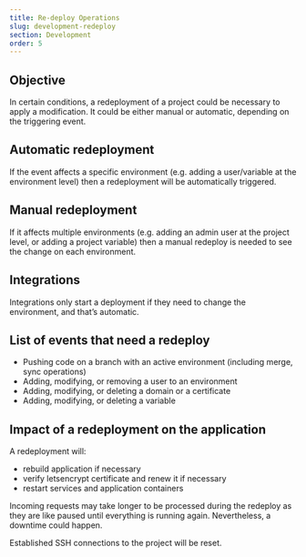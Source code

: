 ```yaml
---
title: Re-deploy Operations
slug: development-redeploy
section: Development
order: 5
---
```


## Objective 

In certain conditions, a redeployment of a project could be necessary to apply a modification. It could be either manual or automatic, depending on the triggering event.

## Automatic redeployment 

If the event affects a specific environment (e.g. adding a user/variable at the environment level) then a redeployment will be automatically triggered.

## Manual redeployment 

If it affects multiple environments (e.g. adding an admin user at the project level, or adding a project variable) then a manual redeploy is needed to see the change on each environment.

## Integrations

Integrations only start a deployment if they need to change the environment, and that’s automatic.

## List of events that need a redeploy 

- Pushing code on a branch with an active environment (including merge, sync operations)
- Adding, modifying, or removing a user to an environment
- Adding, modifying, or deleting a domain or a certificate
- Adding, modifying, or deleting a variable

## Impact of a redeployment on the application 

A redeployment will:


- rebuild application if necessary
- verify letsencrypt certificate and renew it if necessary
- restart services and application containers

Incoming requests may take longer to be processed during the redeploy as they are like paused until everything is running again. Nevertheless, a downtime could happen.

Established SSH connections to the project will be reset.
